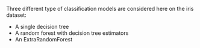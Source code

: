 Three different type of classification models are considered here on the iris dataset:
* A single decision tree
* A random forest with decision tree estimators
* An ExtraRandomForest